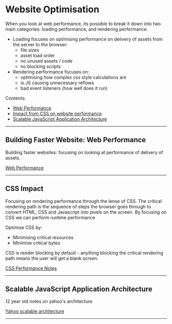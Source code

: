 # Website Optimisation

When you look at web performance, its possible to break it down into two main categories: loading performance, and rendering performance. 
- Loading focuses on optimising performance on delivery of assets from the server to the browser:
  - file sizes
  - asset load order
  - no unused assets / code 
  - no blocking scripts 
- Rendering performance focuses on:
  - optimising how complex css style calculations are
  - is JS causing unnecessary reflows
  - bad event listeners (how well does it run)

Contents:
- [Web Performance](#building-faster-website-web-performance)
- [Impact from CSS on website performance](#css-impact)
- [Scalable JavaScript Application Architecture](#scalable-javascript-application-architecture)


---

## Building Faster Website: Web Performance 
Building faster websites: focusing on looking at performance of delivery of assets.

[Web Performance](./building-faster-websites.md)

---

## CSS Impact
Focusing on rendering performance through the lense of CSS.
The critical rendering path is the sequence of steps the browser goes through to convert HTML, CSS and Javascript into pixels on the screen.
By focusing on CSS we can perform runtime performance 

Optimise CSS by:
- Minimising critical resources 
- Minimise critical bytes 

CSS is render blocking by default - anything blocking the critical rendering path means the user will get a blank screen. 

[CSS Performance Notes](./CSS-website-performance.md)

---

## Scalable JavaScript Application Architecture 
12 year old notes on yahoo's architecture

[Yahoo scalable architecture](./Scalable-JS-architecture.md)

---